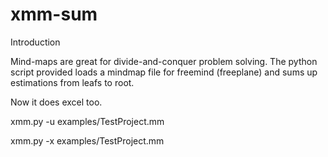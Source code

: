 # xmm-sum
Introduction

Mind-maps are great for divide-and-conquer problem solving. The python script provided loads a mindmap file for freemind (freeplane) and sums up estimations from leafs to root. 

Now it does excel too.

xmm.py -u examples/TestProject.mm

xmm.py -x examples/TestProject.mm

